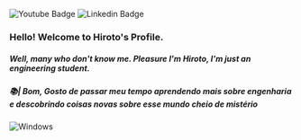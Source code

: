 ![Youtube Badge](https://img.shields.io/badge/-Youtube-FF0000?style=flat-square&labelColor=FF0000&logo=youtube&logoColor=white&link=https://www.youtube.com/channel/UCRhKK6VrlSnlWPJjYxBPKnA/videos) ![Linkedin Badge](https://img.shields.io/badge/-Hirotooz-0e76a8?style=flat&labelColor=0e76a8&logo=linkedin&logoColor=white)

### Hello! Welcome to Hiroto's Profile.
##### Well, many who don't know me. Pleasure I'm Hiroto, I'm just an engineering student.

##### 📚| Bom, Gosto de passar meu tempo aprendendo mais sobre engenharia e descobrindo coisas novas sobre esse mundo cheio de mistério









![Windows](https://github.com/Hirotooz/Erro/blob/main/windows.gif)



